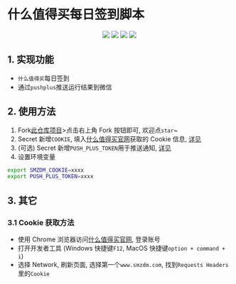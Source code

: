 # 什么值得买每日签到脚本

<p align="center">
    <img src="https://img.shields.io/github/license/chasing66/smzdm_bot">
    <img src="https://img.shields.io/badge/python-v3.9-orange"/>
    <img src="https://img.shields.io/github/last-commit/chasing66/smzdm_bot">
    <img src="https://img.shields.io/github/languages/code-size/chasing66/smzdm_bot">
</p>

## 1. 实现功能

- `什么值得买`每日签到
- 通过`pushplus`推送运行结果到微信

## 2. 使用方法

1. Fork[此仓库项目](https://github.com/chasing66/smzdm_bot)>点击右上角 Fork 按钮即可, 欢迎点`star`~
2. Secret 新增`COOKIE`, 填入[什么值得买官网](https://www.smzdm.com/)获取的 Cookie 信息, [详见](#31-cookie获取方法)
3. (可选) Secret 新增`PUSH_PLUS_TOKEN`用于推送通知, [详见](https://www.pushplus.plus/)
4. 设置环境变量

```bash
export SMZDM_COOKIE=xxxx
export PUSH_PLUS_TOKEN=xxxx
```

## 3. 其它

### 3.1 Cookie 获取方法

- 使用 Chrome 浏览器访问[什么值得买官网](https://www.smzdm.com/), 登录账号
- 打开开发者工具 (Windows 快捷键`F12`, MacOS 快捷键`option + command + i`)
- 选择 Network, 刷新页面, 选择第一个`www.smzdm.com`, 找到`Requests Headers`里的`Cookie`
